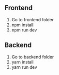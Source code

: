 ## Frontend

1. Go to frontend folder
2. npm install
3. npm run dev

## Backend

1. Go to backend folder
2. yarn install
3. yarn run dev
